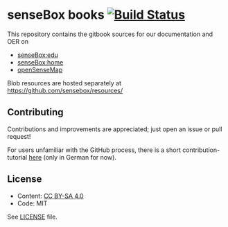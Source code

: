 # senseBox books [![Build Status](https://travis-ci.org/sensebox/books.svg?branch=master)](https://travis-ci.org/sensebox/books)

This repository contains the gitbook sources for our documentation and OER on

- [senseBox:edu](http://www.sensebox.de/books/edu)
- [senseBox:home](http://www.sensebox.de/books/home)
- [openSenseMap](http://www.sensebox.de/books/osem)

Blob resources are hosted separately at https://github.com/sensebox/resources/

## Contributing
Contributions and improvements are appreciated; just open an issue or pull request!

For users unfamiliar with the GitHub process, there is a short contribution-tutorial [here](https://github.com/sensebox/books/blob/master/edu/de/eigene_projekte.md) (only in German for now).

## License
- Content: [CC BY-SA 4.0](https://creativecommons.org/licenses/by-sa/4.0/)
- Code: MIT

See [LICENSE](https://github.com/sensebox/books/blob/master/LICENSE) file.
